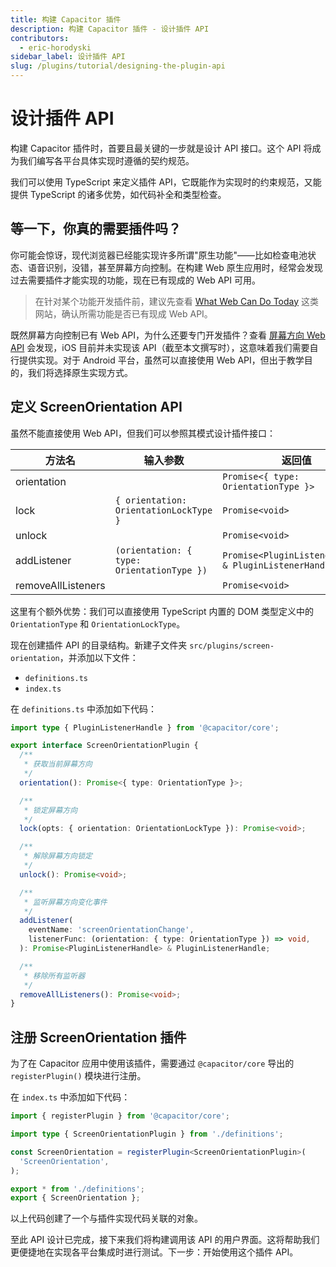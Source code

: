 ```yaml
---
title: 构建 Capacitor 插件
description: 构建 Capacitor 插件 - 设计插件 API
contributors:
  - eric-horodyski
sidebar_label: 设计插件 API
slug: /plugins/tutorial/designing-the-plugin-api
---
```


# 设计插件 API

构建 Capacitor 插件时，首要且最关键的一步就是设计 API 接口。这个 API 将成为我们编写各平台具体实现时遵循的契约规范。

我们可以使用 TypeScript 来定义插件 API，它既能作为实现时的约束规范，又能提供 TypeScript 的诸多优势，如代码补全和类型检查。

## 等一下，你真的需要插件吗？

你可能会惊讶，现代浏览器已经能实现许多所谓"原生功能"——比如检查电池状态、语音识别，没错，甚至屏幕方向控制。在构建 Web 原生应用时，经常会发现过去需要插件才能实现的功能，现在已有现成的 Web API 可用。

> 在针对某个功能开发插件前，建议先查看 <a href="https://whatwebcando.today/" target="_blank">What Web Can Do Today</a> 这类网站，确认所需功能是否已有现成 Web API。

既然屏幕方向控制已有 Web API，为什么还要专门开发插件？查看 <a href="https://whatwebcando.today/screen-orientation.html" target="_blank">屏幕方向 Web API</a> 会发现，iOS 目前并未实现该 API（截至本文撰写时），这意味着我们需要自行提供实现。对于 Android 平台，虽然可以直接使用 Web API，但出于教学目的，我们将选择原生实现方式。

## 定义 ScreenOrientation API

虽然不能直接使用 Web API，但我们可以参照其模式设计插件接口：

| 方法名            | 输入参数                            | 返回值                                                |
| ----------------- | ----------------------------------- | ----------------------------------------------------- |
| orientation       |                                     | `Promise<{ type: OrientationType }>`                  |
| lock              | `{ orientation: OrientationLockType }` | `Promise<void>`                                       |
| unlock            |                                     | `Promise<void>`                                       |
| addListener       | `(orientation: { type: OrientationType })` | `Promise<PluginListenerHandle> & PluginListenerHandle`|
| removeAllListeners|                                     | `Promise<void>`                                       |

这里有个额外优势：我们可以直接使用 TypeScript 内置的 DOM 类型定义中的 `OrientationType` 和 `OrientationLockType`。

现在创建插件 API 的目录结构。新建子文件夹 `src/plugins/screen-orientation`，并添加以下文件：

- `definitions.ts`
- `index.ts`

在 `definitions.ts` 中添加如下代码：

```typescript
import type { PluginListenerHandle } from '@capacitor/core';

export interface ScreenOrientationPlugin {
  /**
   * 获取当前屏幕方向
   */
  orientation(): Promise<{ type: OrientationType }>;

  /**
   * 锁定屏幕方向
   */
  lock(opts: { orientation: OrientationLockType }): Promise<void>;

  /**
   * 解除屏幕方向锁定
   */
  unlock(): Promise<void>;

  /**
   * 监听屏幕方向变化事件
   */
  addListener(
    eventName: 'screenOrientationChange',
    listenerFunc: (orientation: { type: OrientationType }) => void,
  ): Promise<PluginListenerHandle> & PluginListenerHandle;

  /**
   * 移除所有监听器
   */
  removeAllListeners(): Promise<void>;
}
```

## 注册 ScreenOrientation 插件

为了在 Capacitor 应用中使用该插件，需要通过 `@capacitor/core` 导出的 `registerPlugin()` 模块进行注册。

在 `index.ts` 中添加如下代码：

```typescript
import { registerPlugin } from '@capacitor/core';

import type { ScreenOrientationPlugin } from './definitions';

const ScreenOrientation = registerPlugin<ScreenOrientationPlugin>(
  'ScreenOrientation',
);

export * from './definitions';
export { ScreenOrientation };
```

以上代码创建了一个与插件实现代码关联的对象。

至此 API 设计已完成，接下来我们将构建调用该 API 的用户界面。这将帮助我们更便捷地在实现各平台集成时进行测试。下一步：开始使用这个插件 API。